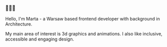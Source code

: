 ### 🐸🐸🐸
Hello, I'm Marta - a Warsaw based frontend developer with background in Architecture.

My main area of interest is 3d graphics and animations.
I also like inclusive, accessible and engaging design.

